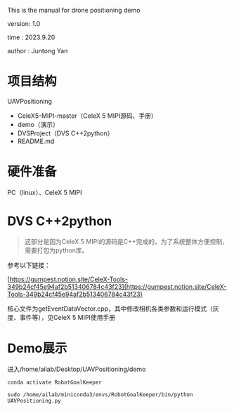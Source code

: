 This is the manual for drone positioning demo

version:  1.0

time : 2023.9.20

author : Juntong Yan

# 项目结构

UAVPositioning

* CeleX5-MIPI-master（CeleX 5 MIPI源码、手册）
* demo（演示）
* DVSProject（DVS C++2python）
* README.md


# 硬件准备

PC（linux）、CeleX 5 MIPI

# DVS C++2python

> 这部分是因为CeleX 5 MIPI的源码是C++完成的，为了系统整体方便控制，需要打包为python库。

参考以下链接：

[https://gumpest.notion.site/CeleX-Tools-349b24cf45e94af2b513406784c43f23](https://gumpest.notion.site/CeleX-Tools-349b24cf45e94af2b513406784c43f23)

核心文件为getEventDataVector.cpp，其中修改相机各类参数和运行模式（灰度、事件等），见CeleX 5 MIPI使用手册

# Demo展示

进入/home/ailab/Desktop/UAVPositioning/demo

`conda activate RobotGoalKeeper`

`sudo /home/ailab/miniconda3/envs/RobotGoalKeeper/bin/python UAVPositioning.py`
